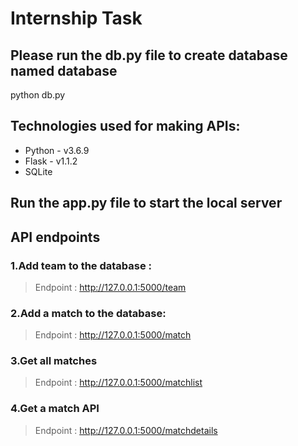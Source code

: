 # Internship Task

## Please run the db.py file to create database named database
 python db.py
    
## Technologies used for making APIs:
  - Python - v3.6.9
  - Flask - v1.1.2
  - SQLite

## Run the app.py file to start the local server 

## API endpoints
### 1.Add team to the database : 
>Endpoint : http://127.0.0.1:5000/team

### 2.Add a match to the database:
>Endpoint : http://127.0.0.1:5000/match

### 3.Get all matches 
>Endpoint : http://127.0.0.1:5000/matchlist

### 4.Get a match API
>Endpoint : http://127.0.0.1:5000/matchdetails 
